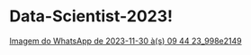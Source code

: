 # Data-Scientist-2023!
[Imagem do WhatsApp de 2023-11-30 à(s) 09 44 23_998e2149](https://github.com/RayBasilio123/Data-Scientist-2023/assets/58826286/771f9085-4d36-4f29-9e77-73262bc1b83b)
